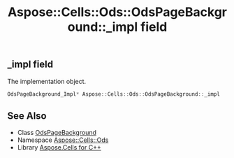 ﻿---
title: Aspose::Cells::Ods::OdsPageBackground::_impl field
linktitle: _impl
second_title: Aspose.Cells for C++ API Reference
description: 'Aspose::Cells::Ods::OdsPageBackground::_impl field. The implementation object in C++.'
type: docs
weight: 1900
url: /cpp/aspose.cells.ods/odspagebackground/_impl/
---
## _impl field


The implementation object.

```cpp
OdsPageBackground_Impl* Aspose::Cells::Ods::OdsPageBackground::_impl
```

## See Also

* Class [OdsPageBackground](../)
* Namespace [Aspose::Cells::Ods](../../)
* Library [Aspose.Cells for C++](../../../)
